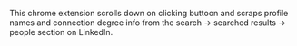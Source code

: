 This chrome extension scrolls down on clicking buttoon and scraps profile names and connection degree info from the search -> searched results -> people section on LinkedIn.
